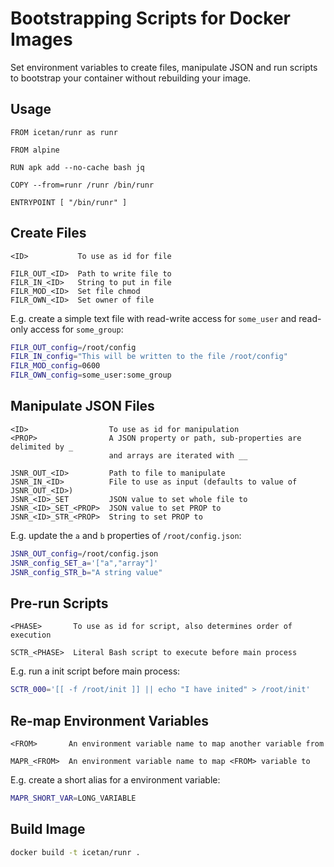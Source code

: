 # Bootstrapping Scripts for Docker Images

Set environment variables to create files, manipulate JSON and run scripts
to bootstrap your container without rebuilding your image.

## Usage

```docker
FROM icetan/runr as runr

FROM alpine

RUN apk add --no-cache bash jq

COPY --from=runr /runr /bin/runr

ENTRYPOINT [ "/bin/runr" ]
```

## Create Files

```
<ID>           To use as id for file

FILR_OUT_<ID>  Path to write file to
FILR_IN_<ID>   String to put in file
FILR_MOD_<ID>  Set file chmod
FILR_OWN_<ID>  Set owner of file
```

E.g. create a simple text file with read-write access for `some_user` and
read-only access for `some_group`:

```sh
FILR_OUT_config=/root/config
FILR_IN_config="This will be written to the file /root/config"
FILR_MOD_config=0600
FILR_OWN_config=some_user:some_group
```

## Manipulate JSON Files

```
<ID>                  To use as id for manipulation
<PROP>                A JSON property or path, sub-properties are delimited by _
                      and arrays are iterated with __

JSNR_OUT_<ID>         Path to file to manipulate
JSNR_IN_<ID>          File to use as input (defaults to value of JSNR_OUT_<ID>)
JSNR_<ID>_SET         JSON value to set whole file to
JSNR_<ID>_SET_<PROP>  JSON value to set PROP to
JSNR_<ID>_STR_<PROP>  String to set PROP to
```

E.g. update the `a` and `b` properties of `/root/config.json`:

```sh
JSNR_OUT_config=/root/config.json
JSNR_config_SET_a='["a","array"]'
JSNR_config_STR_b="A string value"
```

## Pre-run Scripts

```
<PHASE>       To use as id for script, also determines order of execution

SCTR_<PHASE>  Literal Bash script to execute before main process
```

E.g. run a init script before main process:

```sh
SCTR_000='[[ -f /root/init ]] || echo "I have inited" > /root/init'
```

## Re-map Environment Variables

```
<FROM>       An environment variable name to map another variable from

MAPR_<FROM>  An environment variable name to map <FROM> variable to
```

E.g. create a short alias for a environment variable:

```sh
MAPR_SHORT_VAR=LONG_VARIABLE
```

## Build Image

```sh
docker build -t icetan/runr .
```
